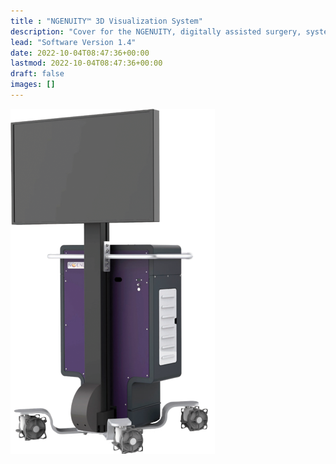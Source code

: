 ```yaml
---
title : "NGENUITY™ 3D Visualization System"
description: "Cover for the NGENUITY, digitally assisted surgery, system instructions for use or directions for use"
lead: "Software Version 1.4"
date: 2022-10-04T08:47:36+00:00
lastmod: 2022-10-04T08:47:36+00:00
draft: false
images: []
---
```


![NGENUITY Console](/images/cover_photo.png)
